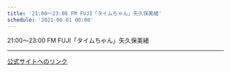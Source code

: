 ```yaml
---
title: '21:00～23:00 FM FUJI「タイムちゃん」矢久保美緒'
schedule: '2021-06-01 00:00'
---
```


<div id="detailBody"> <p>  21:00～23:00 FM FUJI「タイムちゃん」矢久保美緒 </p></div>

---
[公式サイトへのリンク]('http://www.nogizaka46.com/schedule/2021/06/060638.php?member=mio-yakubo&category=&monthly=202106')